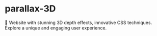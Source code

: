 # parallax-3D
🌲 Website with stunning 3D depth effects, innovative CSS techniques. Explore a unique and engaging user experience.
